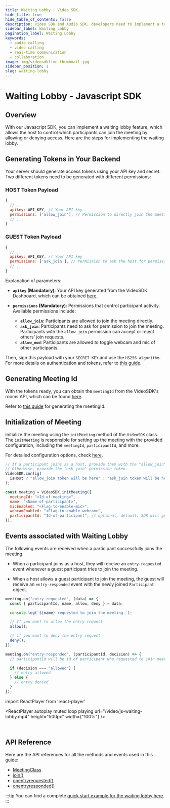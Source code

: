 ```yaml
---
title: Waiting Lobby | Video SDK
hide_title: true
hide_table_of_contents: false
description: Video SDK and Audio SDK, developers need to implement a token server. This requires efforts on both the front-end and backend.
sidebar_label: Waiting Lobby
pagination_label: Waiting Lobby
keywords:
  - audio calling
  - video calling 
  - real-time communication
  - collaboration
image: img/videosdklive-thumbnail.jpg
sidebar_position: 1
slug: waiting-lobby
---
```


# Waiting Lobby - Javascript SDK

## Overview

With our Javascript SDK, you can implement a waiting lobby feature, which allows the host to control which participants can join the meeting by allowing or denying access. Here are the steps for implementing the waiting lobby.

## Generating Tokens in Your Backend

Your server should generate access tokens using your API key and secret. Two different tokens need to be generated with different permissions:

### HOST Token Payload

```js
{
  // ...
  apikey: API_KEY, // Your API key
  permissions: ['allow_join'], // Permission to directly join the meeting
  // ...
}
```

### GUEST Token Payload

```js
{
  // ...
  apikey: API_KEY, // Your API key
  permissions: ['ask_join'], // Permission to ask the host for permission to join the meeting
  // ...
}
```

Explanation of parameters:

- **`apikey` (Mandatory)**: Your API key generated from the VideoSDK Dashboard, which can be obtained [here](https://app.videosdk.live/api-keys).

- **`permissions` (Mandatory)**: Permissions that control participant activity. Available permissions include:

  - **`allow_join`**: Participants are allowed to join the meeting directly.
  - **`ask_join`**: Participants need to ask for permission to join the meeting. Participants with the `allow_join` permission can accept or reject others' join requests.
  - **`allow_mod`**: Participants are allowed to toggle webcam and mic of other participants.

Then, sign this payload with your `SECRET KEY` and use the `HS256 algorithm`. For more details on authentication and tokens, refer to [this guide](../authentication-and-token).

## Generating Meeting Id

With the tokens ready, you can obtain the `meetingId` from the VideoSDK's rooms API, which can be found [here](/api-reference/realtime-communication/create-room).

Refer to [this guide](/javascript/guide/video-and-audio-calling-api-sdk/setup-call/initialise-meeting#generating-meeting-id) for generating the meetingId.

## Initialization of Meeting

Initialize the meeting using the `initMeeting` method of the `VideoSDK` class. The `initMeeting` is responsible for setting up the meeting with the provided configuration, including the `meetingId`, `participantId`, and more.

For detailed configuration options, check [here](/javascript/guide/video-and-audio-calling-api-sdk/setup-call/initialise-meeting#initialization-of-meeting).

```js
// If a participant joins as a host, provide them with the "allow_join" permission token.
// Otherwise, provide the "ask_join" permission token.
VideoSDK.config(
  isHost ? "allow_join token will be here" : "ask_join token will be here"
);

const meeting = VideoSDK.initMeeting({
  meetingId: "<Id-of-meeting>",
  name: "<Name-of-participant>",
  micEnabled: "<Flag-to-enable-mic>",
  webcamEnabled: "<Flag-to-enable-webcam>",
  participantId: "Id-of-participant", // optional, default: SDK will generate
});
```

## Events associated with Waiting Lobby

The following events are received when a participant successfully joins the meeting.

- When a participant joins as a host, they will receive an `entry-requested` event whenever a guest participant tries to join the meeting.

- When a host allows a guest participant to join the meeting, the guest will receive an `entry-responded` event with the newly joined `Participant` object.

```js
meeting.on("entry-requested", (data) => {
  const { participantId, name, allow, deny } = data;

  console.log(`${name} requested to join the meeting.`);

  // If you want to allow the entry request
  allow();

  // if you want to deny the entry request
  deny();
});

meeting.on("entry-responded", (participantId, decision) => {
  // participantId will be id of participant who requested to join meeting

  if (decision === "allowed") {
    // entry allowed
  } else {
    // entry denied
  }
});
```

import ReactPlayer from 'react-player'

<div style={{textAlign: 'center'}}>

<ReactPlayer autoplay muted loop playing url="/video/js-waiting-lobby.mp4" height="500px" width={"100%"} />

</div>

<br/>

## API Reference

Here are the API references for all the methods and events used in this guide:

- [MeetingClass](/javascript/api/sdk-reference/meeting-class/introduction)
- [join()](/javascript/api/sdk-reference/meeting-class/methods#join)
- [onentryrequested()](/javascript/api/sdk-reference/meeting-class/events#entry-requested)
- [onentryresponded()](/javascript/api/sdk-reference/meeting-class/events#entry-responded)

:::tip
You can find a complete [quick start example for the waiting lobby here](https://github.com/videosdk-live/quickstart/tree/main/js-waiting-lobby-rtc).
:::
